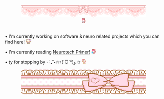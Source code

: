 <div align="center">
  <img src="./img/banner1.gif" width="400"><br>
</div>

<div align="center">
  <img src="./img/welcome.gif" width="15"><br>
</div>

<br>

• I'm currently working on software & neuro related projects which you can find here! <img src="./img/nodnod.gif" width="15">

• I'm currently reading <a href="https://www.goodreads.com/book/show/59784109-the-neurotech-primer">Neurotech Primer!</a> <img src="./img/wonder.gif" width="15">

• ty for stopping by ˖ ࣪‧₊˚⋆✩٩(ˊᗜˋ*)و ✩ <img src="./img/bye.gif" width="15">

<div align="center">
  <img src="./img/bannerbottom.gif" width="400">
</div>

